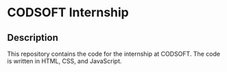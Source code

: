 # CODSOFT Internship

## Description

This repository contains the code for the internship at CODSOFT. The code is written in HTML, CSS, and JavaScript.
